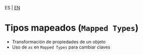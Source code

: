 <!-- MULTILANGUAJE MENU START -->
ES | [EN](https://lckpig.gitbook.io/practical-dev-handbook/typescript/conditional-mapped-types/mapped-types)
<!-- MULTILANGUAJE MENU END -->

# Tipos mapeados (`Mapped Types`)

- Transformación de propiedades de un objeto
- Uso de `as` en `Mapped Types` para cambiar claves 